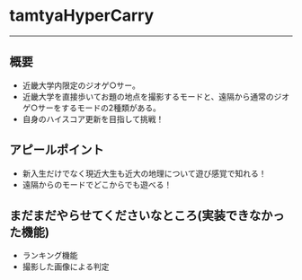 # tamtyaHyperCarry

---

## 概要
- 近畿大学内限定のジオゲ○サー。
- 近畿大学を直接歩いてお題の地点を撮影するモードと、遠隔から通常のジオゲ○サーをするモードの2種類がある。
- 自身のハイスコア更新を目指して挑戦！

## アピールポイント
- 新入生だけでなく現近大生も近大の地理について遊び感覚で知れる！
- 遠隔からのモードでどこからでも遊べる！

## まだまだやらせてくださいなところ(実装できなかった機能)
- ランキング機能
- 撮影した画像による判定
